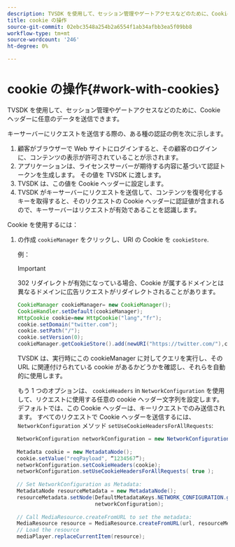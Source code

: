 ```yaml
---
description: TVSDK を使用して、セッション管理やゲートアクセスなどのために、Cookie ヘッダーに任意のデータを送信できます。
title: cookie の操作
source-git-commit: 02ebc3548a254b2a6554f1ab34afbb3ea5f09bb8
workflow-type: tm+mt
source-wordcount: '246'
ht-degree: 0%

---
```


# cookie の操作{#work-with-cookies}

TVSDK を使用して、セッション管理やゲートアクセスなどのために、Cookie ヘッダーに任意のデータを送信できます。

キーサーバーにリクエストを送信する際の、ある種の認証の例を次に示します。

1. 顧客がブラウザーで Web サイトにログインすると、その顧客のログインに、コンテンツの表示が許可されていることが示されます。
1. アプリケーションは、ライセンスサーバーが期待する内容に基づいて認証トークンを生成します。 その値を TVSDK に渡します。
1. TVSDK は、この値を Cookie ヘッダーに設定します。
1. TVSDK がキーサーバーにリクエストを送信して、コンテンツを復号化するキーを取得すると、そのリクエストの Cookie ヘッダーに認証値が含まれるので、キーサーバーはリクエストが有効であることを認識します。

Cookie を使用するには：

1. の作成 `cookieManager` をクリックし、URI の Cookie を `cookieStore`.

   例：

   >[!IMPORTANT]
   >
   >302 リダイレクトが有効になっている場合、Cookie が属するドメインとは異なるドメインに広告リクエストがリダイレクトされることがあります。

   ```java
   CookieManager cookieManager= new CookieManager(); 
   CookieHandler.setDefault(cookieManager);  
   HttpCookie cookie=new HttpCookie("lang","fr"); 
   cookie.setDomain("twitter.com");  
   cookie.setPath("/"); 
   cookie.setVersion(0); 
   cookieManager.getCookieStore().add(newURI("https://twitter.com/"),cookie);
   ```

   TVSDK は、実行時にこの cookieManager に対してクエリを実行し、その URL に関連付けられている cookie があるかどうかを確認し、それらを自動的に使用します。

   もう 1 つのオプションは、 `cookieHeaders` in `NetworkConfiguration` を使用して、リクエストに使用する任意の cookie ヘッダー文字列を設定します。 デフォルトでは、この Cookie ヘッダーは、キーリクエストでのみ送信されます。 すべてのリクエストで Cookie ヘッダーを送信するには、 `NetworkConfiguration` メソッド `setUseCookieHeadersForAllRequests`:

```java
   NetworkConfiguration networkConfiguration = new NetworkConfiguration(); 
    
   Metadata cookie = new MetadataNode(); 
   cookie.setValue("reqPayload", “1234567”); 
   networkConfiguration.setCookieHeaders(cookie); 
   networkConfiguration.setUseCookieHeadersForAllRequests( true ); 
    
   // Set NetworkConfiguration as Metadata:                                                                   
   MetadataNode resourceMetadata = new MetadataNode(); 
   resourceMetadata.setNode(DefaultMetadataKeys.NETWORK_CONFIGURATION.getValue(),  
                            networkConfiguration); 
    
   // Call MediaResource.createFromURL to set the metadata: 
   MediaResource resource = MediaResource.createFromURL(url, resourceMetadata); 
   // Load the resource 
   mediaPlayer.replaceCurrentItem(resource);
```
